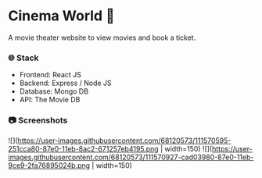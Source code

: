 # Cinema World :movie_camera:

A movie theater website to view movies and book a ticket.


### :globe_with_meridians: Stack
* Frontend: React JS
* Backend: Express / Node JS
* Database: Mongo DB
* API: The Movie DB


### :camera: Screenshots
![](https://user-images.githubusercontent.com/68120573/111570595-251cca80-87e0-11eb-8ac2-671257eb4195.png | width=150)
![](https://user-images.githubusercontent.com/68120573/111570927-cad03980-87e0-11eb-9ce9-2fa76895024b.png | width=150)
